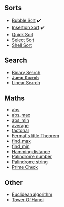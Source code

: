 ## Sorts
  * [Bubble Sort](https://github.com/bernardobrezende/Dart/blob/master/src/sort/bubbleSort.dart) :heavy_check_mark:
  * [Insertion Sort](https://github.com/bernardobrezende/Dart/blob/master/src/sort/insertionSort.dart) :heavy_check_mark:
  * [Quick Sort]()
  * [Select Sort]()
  * [Shell Sort]()

## Search
  * [Binary Search]()
  * [Jump Search]()
  * [Linear Search]()

## Maths
  * [abs]()
  * [abs_max]()
  * [abs_min]()
  * [average]()
  * [factorial]()
  * [Fermat's little Theorem]()
  * [find_max]()
  * [find_min]()
  * [Hamming distance]()
  * [Palindrome number]()
  * [Palindrome string]()
  * [Prime Check]()

## Other
 * [Euclidean algorithm]()
 * [Tower Of Hanoi]()


